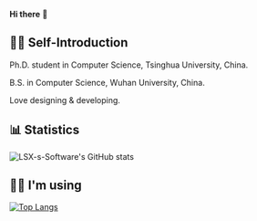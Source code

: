 **Hi there** 👋

## 🙋‍♂️ Self-Introduction

Ph.D. student in Computer Science, Tsinghua University, China.

B.S. in Computer Science, Wuhan University, China.

Love designing & developing.

## 📊 Statistics

![LSX-s-Software's GitHub stats](https://github-readme-stats-mocha-seven.vercel.app/api?theme=transparent&username=LSX-s-Software&show_icons=true&include_all_commits=true&count_private=true&rank_icon=percentile)

## 👨‍💻 I'm using

[![Top Langs](https://github-readme-stats-mocha-seven.vercel.app/api/top-langs/?theme=transparent&username=LSX-s-Software&layout=compact&size_weight=0.8&count_weight=0.2&hide=Makefile,QML,CSS,LESS&langs_count=10&exclude_repo=HomeworkChecker,SSLIVE2019,SSLIVE2020-Special)](https://github.com/LSX-s-Software?tab=repositories)
